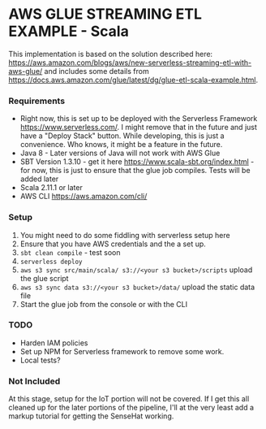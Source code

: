 # AWS GLUE STREAMING ETL EXAMPLE - Scala

This implementation is based on the solution described here: https://aws.amazon.com/blogs/aws/new-serverless-streaming-etl-with-aws-glue/ and includes some details from https://docs.aws.amazon.com/glue/latest/dg/glue-etl-scala-example.html.

### Requirements

* Right now, this is set up to be deployed with the Serverless Framework https://www.serverless.com/. I might remove that in the future and just have a "Deploy Stack" button. While developing, this is just a convenience. Who knows, it might be a feature in the future.  
* Java 8 - Later versions of Java will not work with AWS Glue
* SBT Version 1.3.10 - get it here https://www.scala-sbt.org/index.html - for now, this is just to ensure that the glue job compiles. Tests will be added later
* Scala 2.11.1 or later
* AWS CLI https://aws.amazon.com/cli/

### Setup

1. You might need to do some fiddling with serverless setup here
1. Ensure that you have AWS credentials and the a set up.
1. `sbt clean compile` - test soon
1. `serverless deploy`
1. `aws s3 sync src/main/scala/ s3://<your s3 bucket>/scripts` upload the glue script
1. `aws s3 sync data s3://<your s3 bucket>/data/` upload the static data file
1. Start the glue job from the console or with the CLI


### TODO

* Harden IAM policies
* Set up NPM for Serverless framework to remove some work.
* Local tests?

### Not Included

At this stage, setup for the IoT portion will not be covered. If I get this all cleaned up for the later portions of the pipeline, I'll at the very least add a markup tutorial for getting the SenseHat working.
